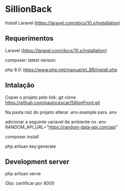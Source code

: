 # SillionBack

Install Laravel (https://laravel.com/docs/10.x/installation)

## Requerimentos
Laravel (https://laravel.com/docs/10.x/installation)

composer: latest version

php 8.0: https://www.php.net/manual/pt_BR/install.php


## Intalação
Copiei o projeto pelo link: 
git clone [https://github.com/paulocescar/SillionFront.git
](https://github.com/paulocescar/testSillion.git)

Na pasta raiz do projeto alterar 
.env.example para .env

adicionar a seguinte variavel de ambiente no .env
RANDOM_API_URL="https://random-data-api.com/api"

composer install

php artisan key:generate

## Development server
php artisan serve

Obs: certificar por 8000


